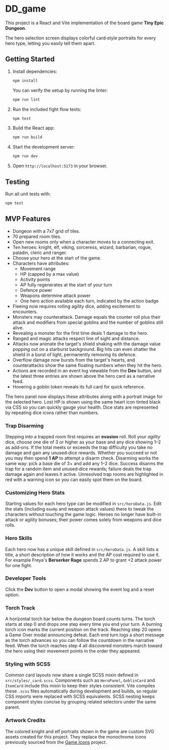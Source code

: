 # DD_game

This project is a React and Vite implementation of the board game **Tiny Epic Dungeon**.

The hero selection screen displays colorful card‑style portraits for every hero type, letting you easily tell them apart.

## Getting Started

1. Install dependencies:
   ```bash
   npm install
   ```
   You can verify the setup by running the linter:
   ```bash
   npm run lint
   ```
2. Run the included fight flow tests:
   ```bash
   npm test
   ```
3. Build the React app:
   ```bash
   npm run build
   ```
4. Start the development server:
   ```bash
   npm run dev
   ```

5. Open `http://localhost:5173` in your browser.

## Testing

Run all unit tests with:
```bash
npm test
```

## MVP Features
- Dungeon with a 7x7 grid of tiles.
- 70 prepared room tiles.
- Open new rooms only when a character moves to a connecting exit.
- Ten heroes: knight, elf, viking, sorceress, wizard, barbarian, rogue, paladin, cleric and ranger.
- Choose your hero at the start of the game.
- Characters have attributes:
  - Movement range
  - HP (capped by a max value)
  - Activity points
  - AP fully regenerates at the start of your turn
  - Defence power
  - Weapons determine attack power
  - One hero action available each turn, indicated by the action badge
- Fleeing now requires rolling agility dice, adding excitement to encounters.
- Monsters may counterattack. Damage equals the counter roll plus their attack
  and modifiers from special goblins and the number of goblins still alive.
- Revealing a monster for the first time deals 1 damage to the hero.
- Ranged and magic attacks respect line of sight and distance.
- Attacks now animate the target's shield shaking with the damage value popping
  out on a starburst background. Big hits can even shatter the shield in a
  burst of light, permanently removing its defence.
- Overflow damage now bursts from the target's hearts, and counterattacks show
  the same floating numbers when they hit the hero.
- Actions are recorded in an event log viewable from the **Dev** button, and the
  latest three entries are shown above the hero card as a narrative feed.
- Hovering a goblin token reveals its full card for quick reference.

The hero panel now displays these attributes along with a portrait image for the selected hero. Lost HP is shown using the same heart icon tinted black via CSS so you can quickly gauge your health. Dice stats are represented by repeating dice icons rather than numbers.

### Trap Disarming

Stepping into a trapped room first requires an **evasion** roll. Roll your *agility* dice, choose one die of 3 or higher as your base and any dice showing 1–2 as add‑ons. If the total meets or exceeds the trap difficulty you take no damage and gain any unused‑dice rewards. Whether you succeed or not you may then spend **1 AP** to attempt a disarm check. Disarming works the same way: pick a base die of 3+ and add any 1–2 dice. Success disarms the trap for a random item and unused‑dice rewards; failure deals the trap damage again and leaves it active. Unresolved trap rooms are highlighted in red with a warning icon so you can easily spot them on the board.

### Customizing Hero Stats

Starting values for each hero type can be modified in
`src/heroData.js`. Edit the stats (including `maxHp` and weapon attack values)
there to tweak the characters without touching the game logic. Heroes no longer
have built-in attack or agility bonuses; their power comes solely from weapons
and dice rolls.

### Hero Skills

Each hero now has a unique skill defined in `src/heroData.js`. A skill
lists a title, a short description of how it works and the AP cost required to
use it. For example Freya's **Berserker Rage** spends 2 AP to grant +2
attack power for one fight.

### Developer Tools

Click the **Dev** button to open a modal showing the event log and a reset option.

### Torch Track

A horizontal torch bar below the dungeon board counts turns. The torch starts at
step 0 and drops one step every time you end your turn. A burning torch icon
marks the current position on the track. Reaching step 20 opens a Game Over
modal announcing defeat.
Each end turn logs a short message as the torch advances so you can follow the countdown in the narrative feed. When the torch reaches step 4 all discovered monsters march toward the hero using their movement points in the order they appeared.

### Styling with SCSS

Common card layouts now share a single SCSS mixin defined in
`src/styles/_card.scss`. Components such as `HeroPanel`, `GoblinCard` and
`ItemCard` include this mixin to keep their styles consistent. Vite compiles
these `.scss` files automatically during development and builds, so regular CSS
imports were replaced with SCSS equivalents. SCSS nesting keeps component styles
concise by grouping related selectors under the same parent.

### Artwork Credits

The colored knight and elf portraits shown in the game are custom SVG assets
created for this project. They replace the monochrome icons previously sourced
from the [Game Icons](https://game-icons.net/) project.
